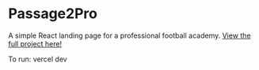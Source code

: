 # Passage2Pro

A simple React landing page for a professional football academy. [View the full project here!](https://p2pfootball.co.uk)

To run:
vercel dev
